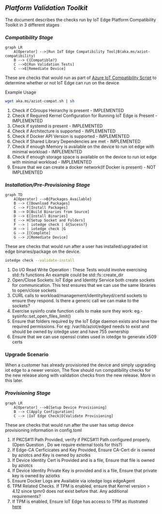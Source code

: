 ## *Platform Validation Toolkit*

The document describes the checks run by IoT Edge Platform Compatibility Toolkit in 3 different stages

### *Compatibility Stage*

```mermaid
graph LR
    A[Operator] -->|Run IoT Edge Compatibility Tool|B(aka.ms/aziot-compatibility)
    B --> C{Compatible?}
    C -->D[Run Validation Tests]
    C -->E[Remediate Device]
```

These are checks that would run as part of [Azure IoT Compatibility Script](https://github.com/Azure/iotedge/blob/main/platform-validation/scripts/aziot-compatibility.sh) to determine whether or not IoT Edge can run on the device

Example Usage
```sh
wget aka.ms/aziot-compat.sh | sh
```
1. Check if CGroups Heirarchy is present - IMPLEMENTED
2. Check if Required Kernel Configuration for Running IoT Edge is Present - IMPLEMENTED
3. Check if systemd is present - IMPLEMENTED
4. Check if Architecture is supported - IMPLEMENTED
5. Check if Docker API Version is supported - IMPLEMENTED
6. Check if Shared Library Dependencies are met - IMPLEMENTED
7. Check if enough Memory is available on the device to run iot edge with minimal workload - IMPLEMENTED
8. Check if enough storage space is available on the device to run iot edge with minimal workload - IMPLEMENTED
9. Ensure that we can create a docker network(If Docker is present) - NOT IMPLEMENTED

### *Installation/Pre-Provisioning Stage*

```mermaid
graph TD
    A[Operator] -->B{Packages Available}
    B --> C[Download Packages]
    C --> F[Install Packages]
    B --> D[Build Binaries from Source]
    D --> E[Install Binaries]
    E --> H[Setup Socket and Folders]
    F --> | iotedge check | G{Sucess?}
    H --> | iotedge check |G
    G --> I[Complete]
    G --> J[Remediate Device]
```

These are checks that would run after a user has installed/upgraded iot edge binaries/package on the device. 


```sh
iotedge check --validate-install
```

1. Do I/O Read Write Operation : These Tests would involve exercising std::fs functions
An example could be std::fs::create_dir
2. Open/Close Sockets: IoT Edge and Identity Service both create sockets for communication. This test ensures that we can use the same libraries to open/close sockets
3. CURL calls to workload/management/identity/keyd/certd sockets to ensure they respond. Is there a generic call we can make to the sockets?
4. Exercise sysinfo crate function calls to make sure they work: eg.- sysinfo::set_open_files_limit()
5. Ensure that folders required by the IoT Edge daemon exists and have the required permissions. For eg: /var/lib/aziot/edged needs to exist and should be owned by iotedge user and have 755 ownership
6. Ensure that we can use openssl crates used in iotedge to generate x509 certs



### Upgrade Scenario
When a customer has already provisioned the device and simply upgrading iot edge to a newer version, The flow should run compatibility checks for the new release along with validation checks from the new release. More in this later.

### *Provisioning Stage*

```mermaid
graph LR
    A[Operator] -->B[Setup Device Provisioning]
    B --> C[Apply Configuration]
    C --> |IoT Edge Check|D[Validate Provisioning] 
```   
These are checks that would run after the user has setup device provisioning information in config.toml 

1. If PKCS#11 Path Provided, verify if PKCS#11 Path configured properly.(Open Question , Do we require external tools for this?)
2. If Edge-CA Cerficicates and Key Provided, Ensure CA-Cert dir is owned by aziotcs and Key is owned by aziotks
3. If Device Identity Cert is Provided and is a file, Ensure that file is owned by aziotcs
4. If Device Identity Private Key is provided and is a file, Ensure that private key is owned by aziotks
3. Ensure Docker Logs are Available via iotedge logs edgeAgent
4. TPM Related Checks. If TPM is enabled, ensure that Kernel version > 4.12 since tpmr0 does not exist before that. Any additional requirements?
5. If TPM is enabled, Ensure IoT Edge has access to TPM as illustrated [here](https://docs.microsoft.com/en-us/azure/iot-edge/how-to-provision-devices-at-scale-linux-tpm?view=iotedge-2020-11&tabs=physical-device%2Cubuntu) 